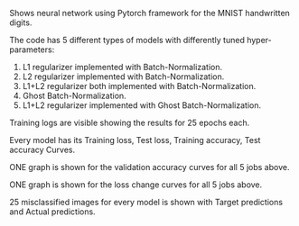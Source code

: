 Shows neural network using Pytorch framework for the MNIST handwritten digits.

The code has 5 different types of models with differently tuned hyper-parameters:

1. L1 regularizer implemented with Batch-Normalization.
2. L2 regularizer implemented with Batch-Normalization.
3. L1+L2 regularizer both implemented with Batch-Normalization.
4. Ghost Batch-Normalization.
5. L1+L2 regularizer implemented with Ghost Batch-Normalization.

Training logs are visible showing the results for 25 epochs each.

Every model has its Training loss, Test loss, Training accuracy, Test accuracy Curves.

ONE graph is shown for the validation accuracy curves for all 5 jobs above.

ONE graph is shown for the loss change curves for all 5 jobs above.


25 misclassified images for every model is shown with Target predictions and Actual predictions.
